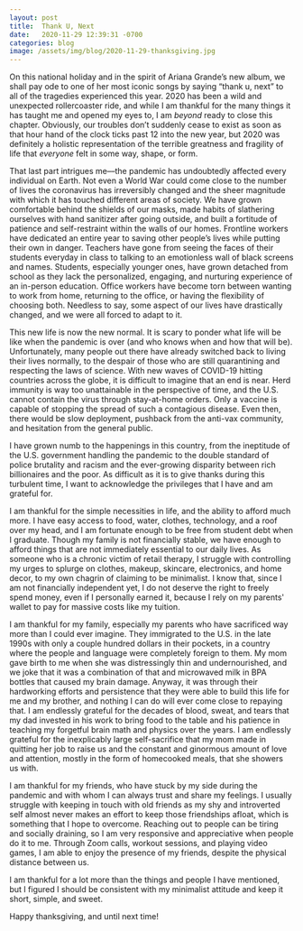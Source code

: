 ```yaml
---
layout: post
title:  Thank U, Next
date:   2020-11-29 12:39:31 -0700
categories: blog
image: /assets/img/blog/2020-11-29-thanksgiving.jpg
---
```

On this national holiday and in the spirit of Ariana Grande’s new album, we shall pay ode to one of her most iconic songs by saying “thank u, next” to all of the tragedies experienced this year.  2020 has been a wild and unexpected rollercoaster ride, and while I am thankful for the many things it has taught me and opened my eyes to, I am *beyond* ready to close this chapter. Obviously, our troubles don’t suddenly cease to exist as soon as that hour hand of the clock ticks past 12 into the new year, but 2020 was definitely a holistic representation of the terrible greatness and fragility of life that *everyone* felt in some way, shape, or form.

That last part intrigues me––the pandemic has undoubtedly affected every individual on Earth. Not even a World War could come close to the number of lives the coronavirus has irreversibly changed and the sheer magnitude with which it has touched different areas of society. We have grown comfortable behind the shields of our masks, made habits of slathering ourselves with hand sanitizer after going outside, and built a fortitude of patience and self-restraint within the walls of our homes. Frontline workers have dedicated an entire year to saving other people’s lives while putting their own in danger. Teachers have gone from seeing the faces of their students everyday in class to talking to an emotionless wall of black screens and names. Students, especially younger ones, have grown detached from school as they lack the personalized, engaging, and nurturing experience of an in-person education. Office workers have become torn between wanting to work from home, returning to the office, or having the flexibility of choosing both. Needless to say, some aspect of our lives have drastically changed, and we were all forced to adapt to it.

This new life is now the new normal. It is scary to ponder what life will be like when the pandemic is over (and who knows when and how that will be). Unfortunately, many people out there have already switched back to living their lives normally, to the despair of those who are still quarantining and respecting the laws of science. With new waves of COVID-19 hitting countries across the globe, it is difficult to imagine that an end is near. Herd immunity is way too unattainable in the perspective of time, and the U.S. cannot contain the virus through stay-at-home orders. Only a vaccine is capable of stopping the spread of such a contagious disease. Even then, there would be slow deployment, pushback from the anti-vax community, and hesitation from the general public.

I have grown numb to the happenings in this country, from the ineptitude of the U.S. government handling the pandemic to the double standard of police brutality and racism and the ever-growing disparity between rich billionaires and the poor. As difficult as it is to give thanks during this turbulent time, I want to acknowledge the privileges that I have and am grateful for.

I am thankful for the simple necessities in life, and the ability to afford much more. I have easy access to food, water, clothes, technology, and a roof over my head, and I am fortunate enough to be free from student debt when I graduate. Though my family is not financially stable, we have enough to afford things that are not immediately essential to our daily lives. As someone who is a chronic victim of retail therapy, I struggle with controlling my urges to splurge on clothes, makeup, skincare, electronics, and home decor, to my own chagrin of claiming to be minimalist. I know that, since I am not financially independent yet, I do not deserve the right to freely spend money, even if I personally earned it, because I rely on my parents' wallet to pay for massive costs like my tuition.

I am thankful for my family, especially my parents who have sacrificed way more than I could ever imagine. They immigrated to the U.S. in the late 1990s with only a couple hundred dollars in their pockets, in a country where the people and language were completely foreign to them. My mom gave birth to me when she was distressingly thin and undernourished, and we joke that it was a combination of that and microwaved milk in BPA bottles that caused my brain damage. Anyway, it was through their hardworking efforts and persistence that they were able to build this life for me and my brother, and nothing I can do will ever come close to repaying that. I am endlessly grateful for the decades of blood, sweat, and tears that my dad invested in his work to bring food to the table and his patience in teaching my forgetful brain math and physics over the years. I am endlessly grateful for the inexplicably large self-sacrifice that my mom made in quitting her job to raise us and the constant and ginormous amount of love and attention, mostly in the form of homecooked meals, that she showers us with.

I am thankful for my friends, who have stuck by my side during the pandemic and with whom I can always trust and share my feelings. I usually struggle with keeping in touch with old friends as my shy and introverted self almost never makes an effort to keep those friendships afloat, which is something that I hope to overcome. Reaching out to people can be tiring and socially draining, so I am very responsive and appreciative when people do it to me. Through Zoom calls, workout sessions, and playing video games, I am able to enjoy the presence of my friends, despite the physical distance between us.

I am thankful for a lot more than the things and people I have mentioned, but I figured I should be consistent with my minimalist attitude and keep it short, simple, and sweet. 

Happy thanksgiving, and until next time!